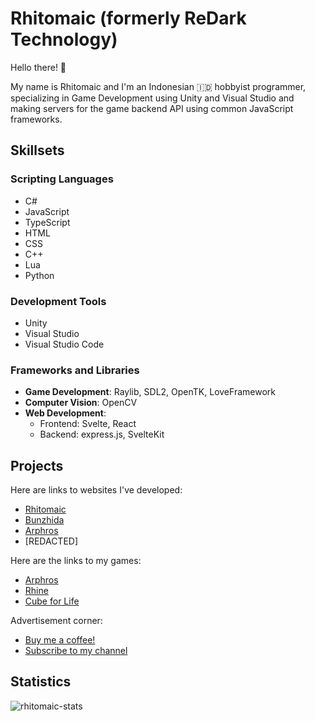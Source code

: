 # Rhitomaic (formerly ReDark Technology)
 Hello there! 👋
 
 My name is Rhitomaic and I'm an Indonesian 🇮🇩 hobbyist programmer, specializing in Game Development using Unity and Visual Studio and making servers for the game backend API using common JavaScript frameworks.

## Skillsets
### Scripting Languages
- C#
- JavaScript
- TypeScript
- HTML
- CSS
- C++
- Lua
- Python

### Development Tools
- Unity
- Visual Studio
- Visual Studio Code

### Frameworks and Libraries
- **Game Development**: Raylib, SDL2, OpenTK, LoveFramework
- **Computer Vision**: OpenCV
- **Web Development**:
  - Frontend: Svelte, React
  - Backend: express.js, SvelteKit

## Projects
 Here are links to websites I've developed:
 - [Rhitomaic](https://rhitomaic.vercel.app/)
 - [Bunzhida](https://bunzhida.vercel.app/)
 - [Arphros](https://arphros.kjn.in.th/)
 - [REDACTED]

 Here are the links to my games:
 - [Arphros](https://arphros.kjn.in.th/)
 - [Rhine](https://gamejolt.com/games/rhine/801760)
 - [Cube for Life](https://redark-technology.itch.io/cubeforlife)
 
 Advertisement corner:
 - [Buy me a coffee!](https://ko-fi.com/bunzhizendi)
 - [Subscribe to my channel](https://www.youtube.com/@rhitomaic)

## Statistics
![rhitomaic-stats](https://github-readme-stats.vercel.app/api?username=ReDarkTechnology&show_icons=true&theme=gotham)

